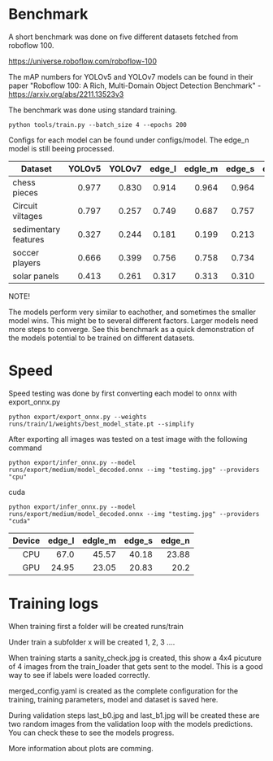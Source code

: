 


# Benchmark

A short benchmark was done on five different datasets fetched from roboflow 100.

https://universe.roboflow.com/roboflow-100

The mAP numbers for YOLOv5 and YOLOv7 models can be found in their paper
"Roboflow 100: A Rich, Multi-Domain Object Detection Benchmark" - https://arxiv.org/abs/2211.13523v3

The benchmark was done using standard training. 

    python tools/train.py --batch_size 4 --epochs 200 

Configs for each model can be found under configs/model. The edge_n model is still beeing processed. 

| Dataset              | YOLOv5 | YOLOv7 | edge_l | edgle_m | edge_s | edge_n |
|----------------------|------:|------:|------:|-------:|------:|------:|
| chess pieces         | 0.977 | 0.830 | 0.914  | 0.964  | 0.964 |       |
| Circuit viltages     | 0.797 | 0.257 | 0.749 | 0.687  | 0.757 |       |
| sedimentary features | 0.327 | 0.244 | 0.181 | 0.199  | 0.213 |       |
| soccer players       | 0.666 | 0.399 | 0.756 | 0.758  | 0.734 |       |
| solar panels         | 0.413 | 0.261 | 0.317 | 0.313  | 0.310 |       |

NOTE!

The models perform very similar to eachother, and sometimes the smaller model wins. This might be to several different factors. Larger models need more steps to converge. See this benchmark as a quick demonstration of the models potential to be trained on different datasets. 

# Speed

Speed testing was done by first converting each model to onnx with export_onnx.py 

    python export/export_onnx.py --weights runs/train/1/weights/best_model_state.pt --simplify

After exporting all images was tested on a test image with the following command

    python export/infer_onnx.py --model runs/export/medium/model_decoded.onnx --img "testimg.jpg" --providers "cpu" 

cuda

    python export/infer_onnx.py --model runs/export/medium/model_decoded.onnx --img "testimg.jpg" --providers "cuda"




| Device | edge_l | edgle_m | edge_s | edge_n |
|------: |------: |------:  |-------:|------:|
| CPU    | 67.0   | 45.57   | 40.18  | 23.88 |
| GPU    | 24.95  | 23.05   | 20.83  | 20.2  | 


# Training logs

When training first a folder will be created runs/train 

Under train a subfolder x will be created 1, 2, 3 ....

When training starts a sanity_check.jpg is created, this show a 4x4 picuture of 4 images from the train_loader that gets sent to the model. 
This is a good way to see if labels were loaded correctly. 

merged_config.yaml is created as the complete configuration for the training, training parameters, model and dataset is saved here.

During validation steps last_b0.jpg and last_b1.jpg will be created these are two random images from the validation loop with the models predictions. 
You can check these to see the models progress. 


More information about plots are comming. 


